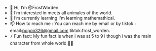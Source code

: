- 👋 Hi, I’m @FrostWorden.
- 👀 I’m interested in meets all animales of the world.
- 🌱 I’m currently learning I'm learning mathemathical.
- 📫 How to reach me : You can reach me by email or by tiktok : email:popon326@gmail.com tiktok:frost_worden.
- ⚡ Fun fact: My fun fact is when i was at 5 to 9 i though i was the main character from whole world.🥲🥲

<!---
FrostWorden/FrostWorden is a ✨ special ✨ repository because its `README.md` (this file) appears on your GitHub profile.
You can click the Preview link to take a look at your changes.
--->
